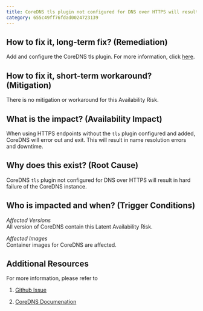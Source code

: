 ```yaml
---
title: CoreDNS tls plugin not configured for DNS over HTTPS will result in hard failure of the CoreDNS instance
category: 655c49ff76fdad0024723139
---
```


## How to fix it, long-term fix? (Remediation)

Add and configure the CoreDNS tls plugin. For more information, click [here](https://coredns.io/plugins/tls/).

## How to fix it, short-term workaround? (Mitigation)

There is no mitigation or workaround for this Availability Risk.

## What is the impact? (Availability Impact)

When using HTTPS endpoints without the `tls` plugin configured and added, CoreDNS will error out and exit. This will result in name resolution errors and downtime.

## Why does this exist? (Root Cause)

CoreDNS `tls` plugin not configured for DNS over HTTPS will result in hard failure of the CoreDNS instance.

## Who is impacted and when? (Trigger Conditions)

_Affected Versions_  
All version of CoreDNS contain this Latent Availability Risk.

_Affected Images_  
Container images for CoreDNS are affected.

## Additional Resources

For more information, please refer to 

1. [Github Issue](https://github.com/coredns/coredns/pull/4162)

2. [CoreDNS Documenation](https://coredns.io/plugins/kubernetes/)